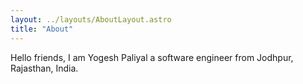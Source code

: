```yaml
---
layout: ../layouts/AboutLayout.astro
title: "About"
---
```


Hello friends, I am Yogesh Paliyal a software engineer from Jodhpur, Rajasthan, India.

